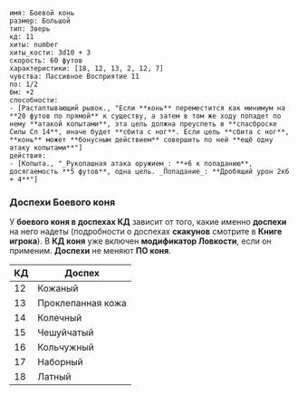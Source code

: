 ```statblock
имя: Боевой конь
размер: Большой
тип: Зверь
кд: 11
хиты: number
хиты_кости: 3d10 + 3
скорость: 60 футов
характеристики: [18, 12, 13, 2, 12, 7]
чувства: Пассивное Восприятие 11
по: 1/2
бм: +2
способности:
- [Растаптывающий рывок., "Если **конь** переместится как минимум на **20 футов по прямой** к существу, а затем в том же ходу попадет по нему **атакой копытами**, эта цель должна преуспеть в **спасброске Силы Сл 14**, иначе будет **сбита с ног**. Если цель **сбита с ног**, **конь** может **бонусным действием** совершить по ней **ещё одну атаку копытами**"]
действия:
- [Копыта., "_Рукопашная атака оружием_: **+6 к попаданию**, досягаемость **5 футов**, одна цель. _Попадание_: **Дробящий урон 2к6 + 4**"]
```
### Доспехи Боевого коня

У **боевого коня в доспехах КД** зависит от того, какие именно **доспехи** на него надеты (подробности о доспехах **скакунов** смотрите в **Книге игрока**). В **КД коня** уже включен **модификатор Ловкости**, если он применим. **Доспехи** не меняют **ПО коня**.

| КД  | Доспех            |
| --- | ----------------- |
| 12  | Кожаный           |
| 13  | Проклепанная кожа |
| 14  | Колечный          |
| 15  | Чешуйчатый        |
| 16  | Кольчужный        |
| 17  | Наборный          |
| 18  | Латный            |